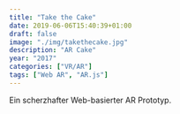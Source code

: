 ```yaml
---
title: "Take the Cake"
date: 2019-06-06T15:40:39+01:00
draft: false
image: "./img/takethecake.jpg"
description: "AR Cake"
year: "2017"
categories: ["VR/AR"]
tags: ["Web AR", "AR.js"]
---
```

Ein scherzhafter Web-basierter AR Prototyp. 